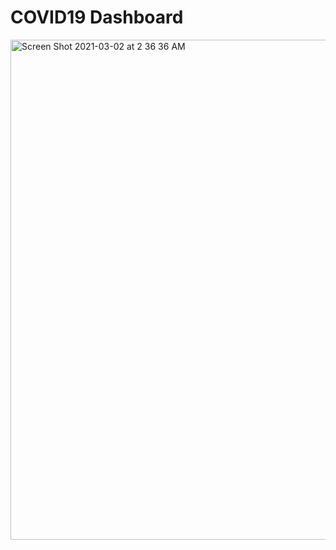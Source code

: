 # COVID19 Dashboard

<img width="800" alt="Screen Shot 2021-03-02 at 2 36 36 AM" src="https://user-images.githubusercontent.com/64046039/109638451-e231d600-7b02-11eb-8781-9bc168a4316a.png">
